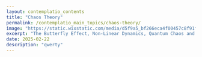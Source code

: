 ```yaml
---
layout: contemplatio_contents
title: "Chaos Theory"
permalink: /contemplatio_main_topics/chaos-theory/
image: "https://static.wixstatic.com/media/d5f9a5_bf266eca4f00457c8f91f6d4d3313f46~mv2.png/v1/fill/w_589,h_469,al_c,lg_1,q_85/d5f9a5_bf266eca4f00457c8f91f6d4d3313f46~mv2.png"
excerpt: "The Butterfly Effect, Non-Linear Dynamics, Quantum Chaos and many more..."
date: 2025-02-22
description: "qwerty"
---
```



